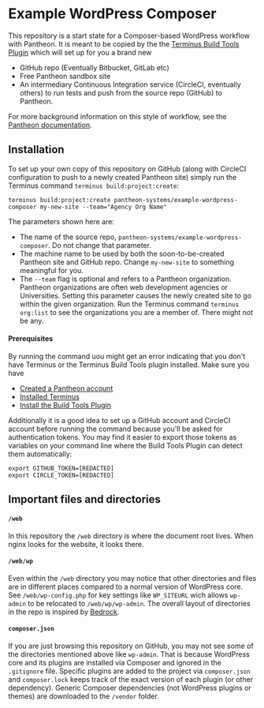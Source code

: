 # Example WordPress Composer


This repository is a start state for a Composer-based WordPress workflow with Pantheon. It is meant to be copied by the the [Terminus Build Tools Plugin](https://github.com/pantheon-systems/terminus-build-tools-plugin) which will set up for you a brand new

* GitHub repo (Eventually Bitbucket, GitLab etc)
* Free Pantheon sandbox site
* An intermediary Continuous Integration service (CircleCI, eventually others) to run tests and push from the source repo (GitHub) to Pantheon.

For more background information on this style of workflow, see the [Pantheon documentation](https://pantheon.io/docs/guides/github-pull-requests/).


## Installation

To set up your own copy of this repository on GitHub (along with CircleCI configuration to push to a newly created Pantheon site) simply run the Terminus command `terminus build:project:create`:

```
terminus build:project:create pantheon-systems/example-wordpress-composer my-new-site --team="Agency Org Name"
```

The parameters shown here are:

* The name of the source repo, `pantheon-systems/example-wordpress-composer`. Do not change that parameter.
* The machine name to be used by both the soon-to-be-created Pantheon site and GitHub repo. Change `my-new-site` to something meaningful for you.
* The `--team` flag is optional and refers to a Pantheon organization. Pantheon organizations are often web development agencies or Universities. Setting this parameter causes the newly created site to go within the given organization. Run the Terminus command `terminus org:list` to see the organizations you are a member of. There might not be any.

#### Prerequisites

By running the command uou might get an error indicating that you don't have Terminus or the Terminus Build Tools plugin installed. Make sure you have

* [Created a Pantheon account](https://dashboard.pantheon.io/register)
* [Installed Terminus](https://pantheon.io/docs/terminus/install/)
* [Install the Build Tools Plugin](https://github.com/pantheon-systems/terminus-build-tools-plugin)

Additionally it is a good idea to set up a GitHub account and CircleCI account before running the command because you'll be asked for authentication tokens. You may find it easier to export those tokens as variables on your command line where the Build Tools Plugin can detect them automatically:

```
export GITHUB_TOKEN=[REDACTED]
export CIRCLE_TOKEN=[REDACTED]
```

## Important files and directories

#### `/web`

In this repository the `/web` directory is where the document root lives. When nginx looks for the website, it looks there.

#### `/web/wp`

Even within the `/web` directory you may notice that other directories and files are in different places compared to a normal version of WordPress core. See `/web/wp-config.php` for key settings like `WP_SITEURL` wich allows `wp-admin` to be relocated to `/web/wp/wp-admin`. The overall layout of directories in the repo is inspired by [Bedrock](https://github.com/roots/bedrock).

#### `composer.json`

If you are just browsing this repository on GitHub, you may not see some of the directories mentioned above like `wp-admin`. That is because WordPress core and its plugins are installed via Composer and ignored in the `.gitignore` file. Specific plugins are added to the project via `composer.json` and `composer.lock` keeps track of the exact version of each plugin (or other dependency). Generic Composer dependencies (not WordPress plugins or themes) are downloaded to the `/vendor` folder.
